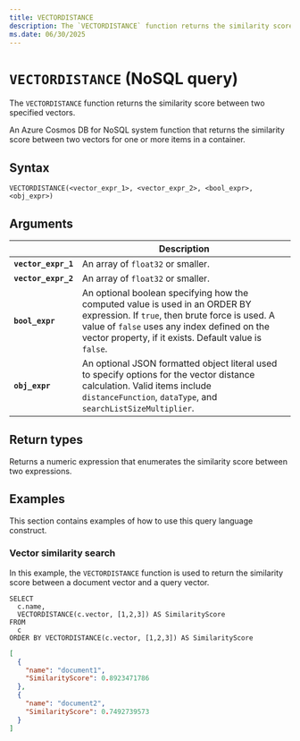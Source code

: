 ```yaml
---
title: VECTORDISTANCE
description: The `VECTORDISTANCE` function returns the similarity score between two specified vectors.
ms.date: 06/30/2025
---
```


# `VECTORDISTANCE` (NoSQL query)

The `VECTORDISTANCE` function returns the similarity score between two specified vectors.

An Azure Cosmos DB for NoSQL system function that returns the similarity score between two vectors for one or more items in a container.

## Syntax

```nosql
VECTORDISTANCE(<vector_expr_1>, <vector_expr_2>, <bool_expr>, <obj_expr>)
```

## Arguments

| | Description |
| --- | --- |
| **`vector_expr_1`** | An array of `float32` or smaller. |
| **`vector_expr_2`** | An array of `float32` or smaller. |
| **`bool_expr`** | An optional boolean specifying how the computed value is used in an ORDER BY expression. If `true`, then brute force is used. A value of `false` uses any index defined on the vector property, if it exists. Default value is `false`. |
| **`obj_expr`** | An optional JSON formatted object literal used to specify options for the vector distance calculation. Valid items include `distanceFunction`, `dataType`, and `searchListSizeMultiplier`. |

## Return types

Returns a numeric expression that enumerates the similarity score between two expressions.

## Examples

This section contains examples of how to use this query language construct.

### Vector similarity search

In this example, the `VECTORDISTANCE` function is used to return the similarity score between a document vector and a query vector.

```nosql
SELECT
  c.name,
  VECTORDISTANCE(c.vector, [1,2,3]) AS SimilarityScore 
FROM
  c
ORDER BY VECTORDISTANCE(c.vector, [1,2,3]) AS SimilarityScore
```

```json
[
  {
    "name": "document1",
    "SimilarityScore": 0.8923471786
  },
  {
    "name": "document2",
    "SimilarityScore": 0.7492739573
  }
]
```
